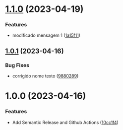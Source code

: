 # [1.1.0](https://github.com/lucas-marinoto/semantic-release/compare/v1.0.1...v1.1.0) (2023-04-19)


### Features

* modificado mensagem 1 ([1a15f11](https://github.com/lucas-marinoto/semantic-release/commit/1a15f11390e1d6c42a8b9501a71a83f6c39cac57))

## [1.0.1](https://github.com/lucas-marinoto/semantic-release/compare/v1.0.0...v1.0.1) (2023-04-16)


### Bug Fixes

* corrigido nome texto ([9880289](https://github.com/lucas-marinoto/semantic-release/commit/9880289d58913428b0038d9dbab62a76b863a5f2))

# 1.0.0 (2023-04-16)


### Features

* Add Semantic Release and Github Actions ([10cc1f4](https://github.com/lucas-marinoto/semantic-release/commit/10cc1f4d2843cab7fcb0c8f9555afc16982cb348))
